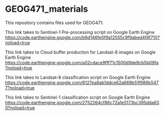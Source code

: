 # GEOG471_materials

This repository contains files used for GEOG471.

This link takes to Sentinel-1 Pre-processing script on Google Earth Engine
https://code.earthengine.google.com/b6d146fe0f9a12555c9f9abed4f4f710?noload=true

This link takes to Cloud buffer production for Landsat-8 images on Google Earth Engine
https://code.earthengine.google.com/a02cdace9fff71c1500d9de9cb5b09fa?noload=true

This link takes to Landsat-8 classification script on Google Earth Engine
https://code.earthengine.google.com/8127ea8ab1ddce62a669b51f986b5477?noload=true

This link takes to Sentinel-1 classification script on Google Earth Engine
https://code.earthengine.google.com/2752264cf86c72a1e5173bc395dda630?noload=true
